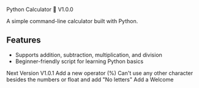 Python Calculator 🧮  V1.0.0

A simple command-line calculator built with Python.

## Features
- Supports addition, subtraction, multiplication, and division
- Beginner-friendly script for learning Python basics

Next Version V1.0.1 
Add a new operator (%)
Can't use any other character besides the numbers or float and add "No letters"
Add a Welcome 


